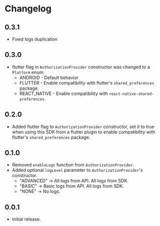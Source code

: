 # Changelog

## 0.3.1

* Fixed logs duplication

## 0.3.0

* flutter flag in `AuthorizationProvider` constructor was changed to a `Platform` enum:
    * ANDROID - Default behavior
    * FLUTTER - Enable compatibility with flutter's `shared_preferences` package.
    * REACT_NATIVE - Enable compatibility with `react-native-shared-preferences`.

## 0.2.0

* Added flutter flag to `AuthorizationProvider` constructor, set it to true when using this SDK from
  a flutter plugin to enable compatibility with flutter's `shared_preferences` package.

## 0.1.0

* Removed `enableLogs` function from `AuthorizationProvider`.
* Added optional `logLevel` parameter to `AuthorizationProvider`'s constructor.
    * "ADVANCED" -> All logs from API. All logs from SDK.
    * "BASIC" -> Basic logs from API. All logs from SDK.
    * "NONE" -> No logs.

## 0.0.1

* Initial release.
